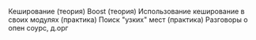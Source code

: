 Кеширование (теория)
Boost (теория)
Использование кеширование в своих модулях (практика)
Поиск "узких" мест (практика)
Разговоры о опен соурс, д.орг
